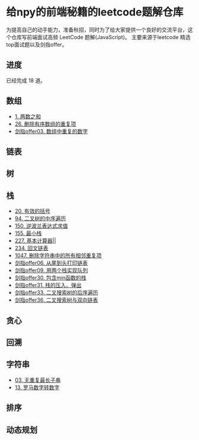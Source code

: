 # 给npy的前端秘籍的leetcode题解仓库
为提高自己的动手能力，准备秋招，同时为了给大家提供一个良好的交流平台，这个仓库写前端面试高频 LeetCode 题解(JavaScript)。
主要来源于leetcode 精选top面试题以及剑指offer。

## 进度

已经完成 18 道。

## 数组

- [1. 两数之和](https://github.com/Givenchy-Coisini/leetcode/issues/1)
- [26. 删除有序数组的重复项](https://github.com/Givenchy-Coisini/leetcode/issues/2)
- [剑指offer03. 数组中重复的数字](https://github.com/Givenchy-Coisini/leetcode/issues/2)


## 链表


## 树


## 栈
- [20. 有效的括号](https://github.com/Givenchy-Coisini/leetcode/issues/3)
- [94. 二叉树的中序遍历](https://github.com/Givenchy-Coisini/leetcode/issues/2)
- [150. 逆波兰表达式求值](https://github.com/Givenchy-Coisini/leetcode/issues/1)
- [155. 最小栈](https://github.com/Givenchy-Coisini/leetcode/issues/1)
- [227. 基本计算器||](https://github.com/Givenchy-Coisini/leetcode/issues/1)
- [234. 回文链表](https://github.com/Givenchy-Coisini/leetcode/issues/2)
- [1047. 删除字符串中的所有相邻重复项](https://github.com/Givenchy-Coisini/leetcode/issues/2)
- [剑指offer06. 从尾到头打印链表](https://github.com/Givenchy-Coisini/leetcode/issues/2)
- [剑指offer09. 用两个栈实现队列](https://github.com/Givenchy-Coisini/leetcode/issues/2)
- [剑指offer30. 包含min函数的栈](https://github.com/Givenchy-Coisini/leetcode/issues/2)
- [剑指offer31. 栈的压入、弹出](https://github.com/Givenchy-Coisini/leetcode/issues/2)
- [剑指offer33. 二叉搜索树的后序遍历](https://github.com/Givenchy-Coisini/leetcode/issues/2)
- [剑指offer36. 二叉搜索树与双向链表](https://github.com/Givenchy-Coisini/leetcode/issues/2)

## 贪心


## 回溯


## 字符串
- [03. 无重复最长子串](https://github.com/Givenchy-Coisini/leetcode/issues/2)
- [13. 罗马数字转数字](https://github.com/Givenchy-Coisini/leetcode/issues/2)

## 排序


## 动态规划

